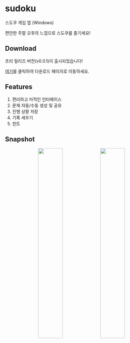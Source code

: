# sudoku
스도쿠 게임 앱 (Windows)

편안한 주말 오후의 느낌으로 스도쿠를 즐기세요!

## Download

프리 릴리즈 버전(v0.0.1)이 출시되었습니다!

<a href="https://github.com/CHOYUNSIG/sudoku/releases/tag/v0.0.1">여기</a>를 클릭하여 다운로드 페이지로 이동하세요.

## Features

1. 편리하고 미적인 인터페이스
2. 문제 자동/수동 생성 및 공유
3. 진행 상황 저장
4. 기록 세우기
5. 힌트

## Snapshot

<div align=center>
  <img width="40%" src="https://github.com/CHOYUNSIG/sudoku/assets/61886049/1a02bf39-d818-462c-b132-3bad617fae9e"/>
  <img width="40%" src="https://github.com/CHOYUNSIG/sudoku/assets/61886049/c7c4ba50-2c4f-4f92-8781-ad8a3b92274b"/>
</div>
